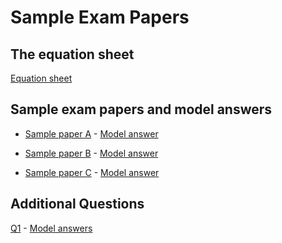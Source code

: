 # Sample Exam Papers

## The equation sheet

<a href="sample_papers/equation_sheet.pdf">Equation sheet</a>

## Sample exam papers and model answers

- <a href="sample_papers/SampleAFinal.pdf">Sample paper A</a> - <a href="sample_papers/Sample_A_ans.pdf">Model answer</a>

- <a href="sample_papers/SampleBFinal.pdf">Sample paper B</a> - <a href="sample_papers/Sample_B_ans.pdf">Model answer</a>

- <a href="sample_papers/SampleCFinal.pdf">Sample paper C</a> - <a href="sample_papers/Sample_C_ans.pdf">Model answer</a>

## Additional Questions

<a href="sample_papers/additional_question_1.pdf">Q1</a> - <a href="sample_papers/additional_question_1_ans.pdf">Model answers</a>
